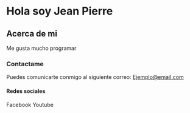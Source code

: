 # Hola soy Jean Pierre

## Acerca de mi

Me gusta mucho programar

### Contactame

Puedes comunicarte conmigo al siguiente correo: Ejemplo@email.com

#### Redes sociales

Facebook
Youtube